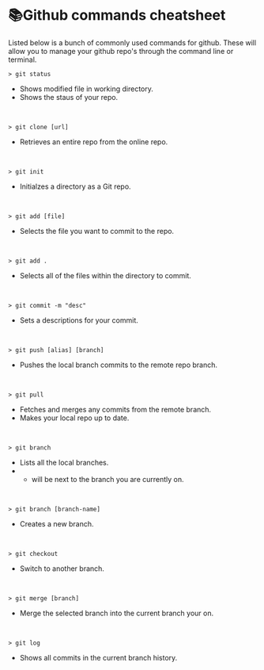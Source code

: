 # 📚Github commands cheatsheet

Listed below is a bunch of commonly used commands for github. These will allow you to manage your github repo's through the command line or terminal.


```> git status```
- Shows modified file in working directory.
- Shows the staus of your repo.

<br>

```> git clone [url]```
- Retrieves an entire repo from the online repo.

<br>

```> git init```
- Initialzes a directory as a Git repo.

<br>

```> git add [file]```
- Selects the file you want to commit to the repo.

<br>

```> git add .```
- Selects all of the files within the directory to commit.

<br>

```> git commit -m "desc"```
- Sets a descriptions for your commit.

<br>

```> git push [alias] [branch]```
- Pushes the local branch commits to the remote repo branch.

<br>

```> git pull```
- Fetches and merges any commits from the remote branch.
- Makes your local repo up to date.

<br>

```> git branch```
- Lists all the local branches.
- * will be next to the branch you are currently on.

<br>

```> git branch [branch-name]```
- Creates a new branch.

<br>

```> git checkout```
- Switch to another branch.

<br>

```> git merge [branch]```
- Merge the selected branch into the current branch your on.

<br>

```> git log```
- Shows all commits in the current branch history.
